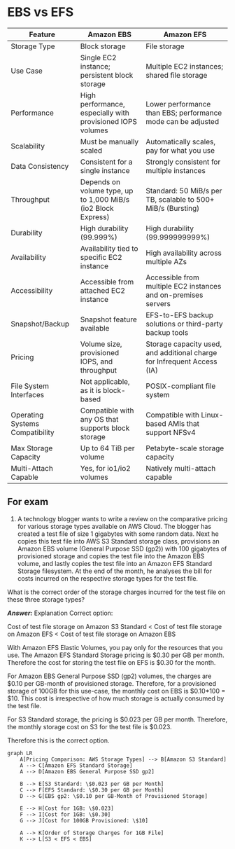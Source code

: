 # EBS vs EFS


| Feature                      | Amazon EBS                                                   | Amazon EFS                                                      |
|------------------------------|--------------------------------------------------------------|-----------------------------------------------------------------|
| Storage Type                 | Block storage                                                | File storage                                                    |
| Use Case                     | Single EC2 instance; persistent block storage                | Multiple EC2 instances; shared file storage                     |
| Performance                  | High performance, especially with provisioned IOPS volumes   | Lower performance than EBS; performance mode can be adjusted    |
| Scalability                  | Must be manually scaled                                      | Automatically scales, pay for what you use                      |
| Data Consistency             | Consistent for a single instance                             | Strongly consistent for multiple instances                      |
| Throughput                   | Depends on volume type, up to 1,000 MiB/s (io2 Block Express)| Standard: 50 MiB/s per TB, scalable to 500+ MiB/s (Bursting)    |
| Durability                   | High durability (99.999%)                                    | High durability (99.999999999%)                                 |
| Availability                 | Availability tied to specific EC2 instance                   | High availability across multiple AZs                           |
| Accessibility                | Accessible from attached EC2 instance                        | Accessible from multiple EC2 instances and on-premises servers  |
| Snapshot/Backup              | Snapshot feature available                                   | EFS-to-EFS backup solutions or third-party backup tools         |
| Pricing                      | Volume size, provisioned IOPS, and throughput                | Storage capacity used, and additional charge for Infrequent Access (IA) |
| File System Interfaces       | Not applicable, as it is block-based                         | POSIX-compliant file system                                     |
| Operating Systems Compatibility | Compatible with any OS that supports block storage      | Compatible with Linux-based AMIs that support NFSv4             |
| Max Storage Capacity         | Up to 64 TiB per volume                                      | Petabyte-scale storage capacity                                 |
| Multi-Attach Capable         | Yes, for io1/io2 volumes                                     | Natively multi-attach capable                                   |


## For exam
1. A technology blogger wants to write a review on the comparative pricing for various storage types available on AWS Cloud. The blogger has created a test file of size 1 gigabytes with some random data. Next he copies this test file into AWS S3 Standard storage class, provisions an Amazon EBS volume (General Purpose SSD (gp2)) with 100 gigabytes of provisioned storage and copies the test file into the Amazon EBS volume, and lastly copies the test file into an Amazon EFS Standard Storage filesystem. At the end of the month, he analyses the bill for costs incurred on the respective storage types for the test file.

What is the correct order of the storage charges incurred for the test file on these three storage types?

***Answer:*** Explanation
Correct option:

Cost of test file storage on Amazon S3 Standard < Cost of test file storage on Amazon EFS < Cost of test file storage on Amazon EBS

With Amazon EFS Elastic Volumes, you pay only for the resources that you use. The Amazon EFS Standard Storage pricing is $0.30 per GB per month. Therefore the cost for storing the test file on EFS is $0.30 for the month.

For Amazon EBS General Purpose SSD (gp2) volumes, the charges are $0.10 per GB-month of provisioned storage. Therefore, for a provisioned storage of 100GB for this use-case, the monthly cost on EBS is $0.10*100 = $10. This cost is irrespective of how much storage is actually consumed by the test file.

For S3 Standard storage, the pricing is $0.023 per GB per month. Therefore, the monthly storage cost on S3 for the test file is $0.023.

Therefore this is the correct option.

```mermaid
graph LR
    A[Pricing Comparison: AWS Storage Types] --> B[Amazon S3 Standard]
    A --> C[Amazon EFS Standard Storage]
    A --> D[Amazon EBS General Purpose SSD gp2]

    B --> E[S3 Standard: \$0.023 per GB per Month]
    C --> F[EFS Standard: \$0.30 per GB per Month]
    D --> G[EBS gp2: \$0.10 per GB-Month of Provisioned Storage]

    E --> H[Cost for 1GB: \$0.023]
    F --> I[Cost for 1GB: \$0.30]
    G --> J[Cost for 100GB Provisioned: \$10]

    A --> K[Order of Storage Charges for 1GB File]
    K --> L[S3 < EFS < EBS]

```
